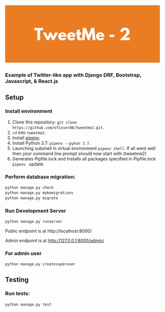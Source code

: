 # ![Django DRF TweetMe App](logo2.png)

### Example of Twitter-like app with Django DRF, Bootstrap, Javascript, & React.js

## Setup

### Install environment

1. Clone this repository: `git clone https://github.com/ofisser86/tweetme2.git`.
2. `cd` into `tweetme2`.
3. Install [pipenv](https://github.com/pypa/pipenv).
4. Install Python 3.7: `pipenv --pyhon 3.7`.
5. Launching subshell in virtual environment `pipenv shell`. If all went well then your command line prompt should now start with (tweetme2)
6. Generates Pipfile.lock and Installs all packages specified in Pipfile.lock `pipenv ` update.

### Perform database migration:
```bash
python manage.py check
python manage.py makemigrations
python manage.py migrate
```
### Run Development Server

```bash
python manage.py runserver
```
Public endpoint is at http://localhost:8000/

Admin endpoint is at http://127.0.0.1:8000/admin/

### For admin user
```bash
python manage.py createsuperuser
```
## Testing

### Run tests:
```bash
python manage.py test
```
